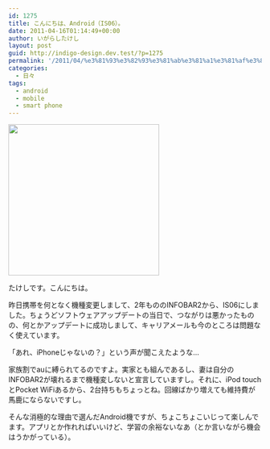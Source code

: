 ```yaml
---
id: 1275
title: こんにちは、Android（IS06）。
date: 2011-04-16T01:14:49+00:00
author: いがらしたけし
layout: post
guid: http://indigo-design.dev.test/?p=1275
permalink: '/2011/04/%e3%81%93%e3%82%93%e3%81%ab%e3%81%a1%e3%81%af%e3%80%81android%ef%bc%88is06%ef%bc%89%e3%80%82/'
categories:
  - 日々
tags:
  - android
  - mobile
  - smart phone
---
```

<a href="https://indigo-design.org/2011/04/%e3%81%93%e3%82%93%e3%81%ab%e3%81%a1%e3%81%af%e3%80%81android%ef%bc%88is06%ef%bc%89%e3%80%82/110414_is06/" rel="attachment wp-att-1276"><img src="https://indigo-design.org/wp-content/uploads/2011/04/110414_is06-300x300.jpg" alt="" title="110414_is06" width="300" height="300" class="alignnone size-medium wp-image-1276" /></a>

たけしです。こんにちは。

昨日携帯を何となく機種変更しまして、2年もののINFOBAR2から、IS06にしました。ちょうどソフトウェアアップデートの当日で、つながりは悪かったものの、何とかアップデートに成功しまして、キャリアメールも今のところは問題なく使えています。
<!--more-->

「あれ、iPhoneじゃないの？」という声が聞こえたような…

家族割でauに縛られてるのですよ。実家とも組んであるし、妻は自分のINFOBAR2が壊れるまで機種変しないと宣言していますし。それに、iPod touchとPocket WiFiあるから、2台持ちもちょっとね。回線ばかり増えても維持費が馬鹿にならないですし。

そんな消極的な理由で選んだAndroid機ですが、ちょこちょこいじって楽しんでます。アプリとか作れればいいけど、学習の余裕ないなあ（とか言いながら機会はうかがっている）。